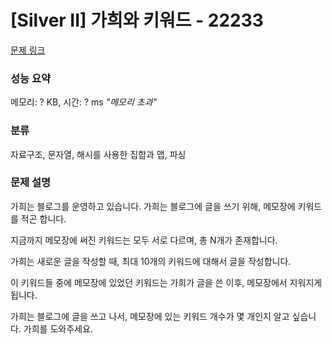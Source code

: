 # [Silver II] 가희와 키워드 - 22233

[문제 링크](https://www.acmicpc.net/problem/22233)

### 성능 요약

메모리: ? KB, 시간: ? ms _"메모리 초과"_

### 분류

자료구조, 문자열, 해시를 사용한 집합과 맵, 파싱

### 문제 설명

<p>가희는 블로그를 운영하고 있습니다. 가희는 블로그에 글을 쓰기 위해, 메모장에 키워드를 적곤 합니다.</p>

<p>지금까지 메모장에 써진 키워드는 모두 서로 다르며, 총 N개가 존재합니다.</p>

<p>가희는 새로운 글을 작성할 때, 최대 10개의 키워드에 대해서 글을 작성합니다.</p>

<p>이 키워드들 중에 메모장에 있었던 키워드는 가희가 글을 쓴 이후, 메모장에서 지워지게 됩니다.</p>

<p>가희는 블로그에 글을 쓰고 나서, 메모장에 있는 키워드 개수가 몇 개인지 알고 싶습니다. 가희를 도와주세요.</p>
